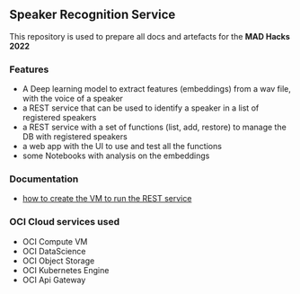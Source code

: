## Speaker Recognition Service
This repository is used to prepare all docs and artefacts for the **MAD Hacks 2022**

### Features
* A Deep learning model to extract features (embeddings) from a wav file, with the voice of a speaker
* a REST service that can be used to identify a speaker in a list of registered speakers
* a REST service with a set of functions (list, add, restore) to manage the DB with registered speakers
* a web app with the UI to use and test all the functions
* some Notebooks with analysis on the embeddings

### Documentation
* [how to create the VM to run the REST service](./vm-creation.md)

### OCI Cloud services used
* OCI Compute VM
* OCI DataScience
* OCI Object Storage
* OCI Kubernetes Engine
* OCI Api Gateway


